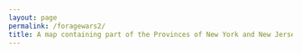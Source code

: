 ```yaml
---
layout: page
permalink: /foragewars2/
title: A map containing part of the Provinces of New York and New Jersey
---
```


<link rel="stylesheet" href="https://unpkg.com/leaflet@1.9.4/dist/leaflet.css" integrity="sha256-p4NxAoJBhIIN+hmNHrzRCf9tD/miZyoHS5obTRR9BMY=" crossorigin=""/>

<link rel="stylesheet" href="/wax/assets/leaflet-coord/dist/Leaflet.Coordinates-0.1.5.css"/>

<link rel="stylesheet" href="/wax/assets/leaflet-coord/dist/Leaflet.Coordinates-0.1.5.ie.css"/>

<script src="https://unpkg.com/leaflet@1.9.4/dist/leaflet.js" integrity="sha256-20nQCchB9co0qIjJZRGuk2/Z9VM+kNiyxNV1lvTlZBo=" crossorigin=""></script>

<link rel="stylesheet" href="/wax/assets/leaflet-fullscreen/Control.FullScreen.css"/>

<script src="/wax/assets/leaflet-fullscreen/Control.FullScreen.js"></script>

<script src="/wax/assets/leaflet-coord/dist/Leaflet.Coordinates-0.1.5.min.js"></script>

<style>
    #map2 { height: 800px; }
</style>
 <div id="map2"></div>

 <script src="/wax/assets/foragewars2.js"></script>